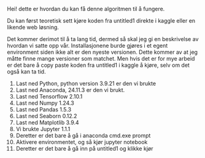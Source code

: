 Hei! dette er hvordan du kan få denne algoritmen til å fungere.

Du kan først teoretisk sett kjøre koden fra untitled1 direkte i kaggle eller en likende web løsning.

Det kommer derimot til å ta lang tid, dermed så skal jeg gi en beskrivelse av hvordan vi satte opp vår. Installasjonene burde gjøres i et egent environment siden ikke alt er den nyeste versionen.
Dette kommer av at jeg måtte finne mange versioner som matchet.
Men hvis det er for mye arbeid er det bare å copy paste koden fra untitled1 i kaggle å kjøre, selv om det også kan ta tid.

 1. Last ned Python, python version 3.9.21 er den vi brukte
 2. Last ned Anaconda, 24.11.3 er den vi brukt.
 3. Last ned Tensorflow 2.10.1
 4. Last ned Numpy 1.24.3
 5. Last ned Pandas 1.5.3
 6. Last ned Seaborn 0.12.2
 7. Last ned Matplotlib 3.9.4
 8. Vi brukte Jupyter 1.1.1
 9. Deretter er det bare å gå i anaconda cmd.exe prompt
 10. Aktivere environmentet, og så kjør jupyter notebook
 11. Deretter er det bare å gå inn på untitled1 og klikke kjør

